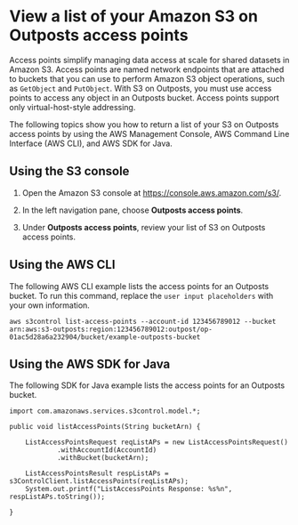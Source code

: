 # View a list of your Amazon S3 on Outposts access points<a name="S3OutpostsAccessPointList"></a>

Access points simplify managing data access at scale for shared datasets in Amazon S3\. Access points are named network endpoints that are attached to buckets that you can use to perform Amazon S3 object operations, such as `GetObject` and `PutObject`\. With S3 on Outposts, you must use access points to access any object in an Outposts bucket\. Access points support only virtual\-host\-style addressing\.

The following topics show you how to return a list of your S3 on Outposts access points by using the AWS Management Console, AWS Command Line Interface \(AWS CLI\), and AWS SDK for Java\.

## Using the S3 console<a name="s3-outposts-bucket-list-accesspoints"></a>

1. Open the Amazon S3 console at [https://console\.aws\.amazon\.com/s3/](https://console.aws.amazon.com/s3/)\.

1. In the left navigation pane, choose **Outposts access points**\.

1. Under **Outposts access points**, review your list of S3 on Outposts access points\.

## Using the AWS CLI<a name="S3OutpostsListAccessPointCLI"></a>

The following AWS CLI example lists the access points for an Outposts bucket\. To run this command, replace the `user input placeholders` with your own information\.

```
aws s3control list-access-points --account-id 123456789012 --bucket arn:aws:s3-outposts:region:123456789012:outpost/op-01ac5d28a6a232904/bucket/example-outposts-bucket
```

## Using the AWS SDK for Java<a name="S3OutpostsListAccessPointJava"></a>

The following SDK for Java example lists the access points for an Outposts bucket\.

```
import com.amazonaws.services.s3control.model.*;

public void listAccessPoints(String bucketArn) {

    ListAccessPointsRequest reqListAPs = new ListAccessPointsRequest()
            .withAccountId(AccountId)
            .withBucket(bucketArn);

    ListAccessPointsResult respListAPs = s3ControlClient.listAccessPoints(reqListAPs);
    System.out.printf("ListAccessPoints Response: %s%n", respListAPs.toString());

}
```